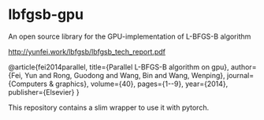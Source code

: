 # lbfgsb-gpu
An open source library for the GPU-implementation of L-BFGS-B algorithm

http://yunfei.work/lbfgsb/lbfgsb_tech_report.pdf 

@article{fei2014parallel,
title={Parallel L-BFGS-B algorithm on gpu},
author={Fei, Yun and Rong, Guodong and Wang, Bin and Wang, Wenping},
journal={Computers & graphics},
volume={40},
pages={1--9},
year={2014},
publisher={Elsevier}
}

This repository contains a slim wrapper to use it with pytorch.
